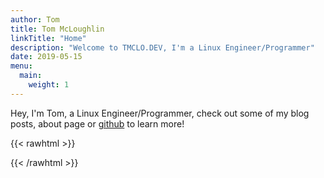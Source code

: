 ```yaml
---
author: Tom
title: Tom McLoughlin
linkTitle: "Home"
description: "Welcome to TMCLO.DEV, I'm a Linux Engineer/Programmer"
date: 2019-05-15
menu:
  main:
    weight: 1
---
```


Hey, I'm Tom, a Linux Engineer/Programmer, check out some of my blog posts, 
about page or [github](https://github.com/tmclo) to learn more!

{{< rawhtml >}}
<div class="p-4" style="display:flex;justify-content:center;align-items:center;">
  <a href="https://github.com/tmclo"><i class="p-4 fa-brands fa-github"></i></a>
  <a href="https://git.pinguin.uk/pinguin"><i class="p-4 fa-brands fa-square-git"></i></a>
  <a href="https://www.linkedin.com/in/tmclo"><i class="p-4 fa-brands fa-linkedin-in"></i></a>
  <a id="contact" href=""><i class="p-4 fa-regular fa-paper-plane"></i></a>
</div>
{{< /rawhtml >}}